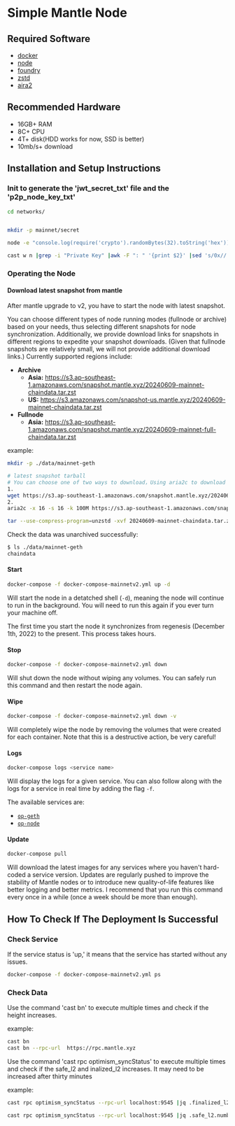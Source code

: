 # Simple Mantle Node

## Required Software

- [docker](https://docs.docker.com/engine/install/)
- [node](https://nodejs.org/en/download/)
- [foundry](https://github.com/foundry-rs/foundry/releases)
- [zstd](https://github.com/facebook/zstd)
- [aira2](https://aria2.github.io/)
## Recommended Hardware

- 16GB+ RAM
- 8C+ CPU
- 4T+ disk(HDD works for now, SSD is better)
- 10mb/s+ download

## Installation and Setup Instructions

### Init to generate the 'jwt_secret_txt' file and the 'p2p_node_key_txt'

```sh
cd networks/


mkdir -p mainnet/secret

node -e "console.log(require('crypto').randomBytes(32).toString('hex'))" > mainnet/secret/jwt_secret_txt

cast w n |grep -i "Private Key" |awk -F ": " '{print $2}' |sed 's/0x//' > mainnet/secret/p2p_node_key_txt
```

### Operating the Node

#### Download latest snapshot from mantle

After mantle upgrade to v2, you have to start the node with latest snapshot.

You can choose different types of node running modes (fullnode or archive) based on your needs, thus selecting different snapshots for node synchronization. Additionally, we provide download links for snapshots in different regions to expedite your snapshot downloads. (Given that fullnode snapshots are relatively small, we will not provide additional download links.) Currently supported regions include:

- **Archive**
  - **Asia:** https://s3.ap-southeast-1.amazonaws.com/snapshot.mantle.xyz/20240609-mainnet-chaindata.tar.zst
  - **US:** https://s3.amazonaws.com/snapshot-us.mantle.xyz/20240609-mainnet-chaindata.tar.zst
- **Fullnode**
  - **Asia:** https://s3.ap-southeast-1.amazonaws.com/snapshot.mantle.xyz/20240609-mainnet-full-chaindata.tar.zst

example:

```sh
mkdir -p ./data/mainnet-geth

# latest snapshot tarball
# You can choose one of two ways to download，Using aria2c to download can improve download speed, but you need to install aria2
1.
wget https://s3.ap-southeast-1.amazonaws.com/snapshot.mantle.xyz/20240609-mainnet-chaindata.tar.zst
2.
aria2c -x 16 -s 16 -k 100M https://s3.ap-southeast-1.amazonaws.com/snapshot.mantle.xyz/20240609-mainnet-chaindata.tar.zst

tar --use-compress-program=unzstd -xvf 20240609-mainnet-chaindata.tar.zst -C ./data/mainnet-geth

```

Check the data was unarchived successfully:

```sh
$ ls ./data/mainnet-geth
chaindata
```

#### Start

```sh
docker-compose -f docker-compose-mainnetv2.yml up -d
```

Will start the node in a detatched shell (`-d`), meaning the node will continue to run in the background.
You will need to run this again if you ever turn your machine off.

The first time you start the node it synchronizes from regenesis (December 1th, 2022) to the present.
This process takes hours.

#### Stop

```sh
docker-compose -f docker-compose-mainnetv2.yml down

```

Will shut down the node without wiping any volumes.
You can safely run this command and then restart the node again.

#### Wipe

```sh
docker-compose -f docker-compose-mainnetv2.yml down -v
```

Will completely wipe the node by removing the volumes that were created for each container.
Note that this is a destructive action, be very careful!

#### Logs

```sh
docker-compose logs <service name>
```

Will display the logs for a given service.
You can also follow along with the logs for a service in real time by adding the flag `-f`.

The available services are:

- [`op-geth`](#mantle-node)
- [`op-node`](#mantle-node)

#### Update

```sh
docker-compose pull
```

Will download the latest images for any services where you haven't hard-coded a service version.
Updates are regularly pushed to improve the stability of Mantle nodes or to introduce new quality-of-life features like better logging and better metrics.
I recommend that you run this command every once in a while (once a week should be more than enough).

## How To Check If The Deployment Is Successful

### Check Service

If the service status is 'up,' it means that the service has started without any issues.

```sh
docker-compose -f docker-compose-mainnetv2.yml ps
```

### Check Data

Use the command 'cast bn' to execute multiple times and check if the height increases.

example:

```sh
cast bn
cast bn --rpc-url  https://rpc.mantle.xyz
```

Use the command 'cast rpc optimism_syncStatus' to execute multiple times and check if the safe_l2 and inalized_l2 increases.
It may need to be increased after thirty minutes

example:

```sh
cast rpc optimism_syncStatus --rpc-url localhost:9545 |jq .finalized_l2.number

cast rpc optimism_syncStatus --rpc-url localhost:9545 |jq .safe_l2.number
```
